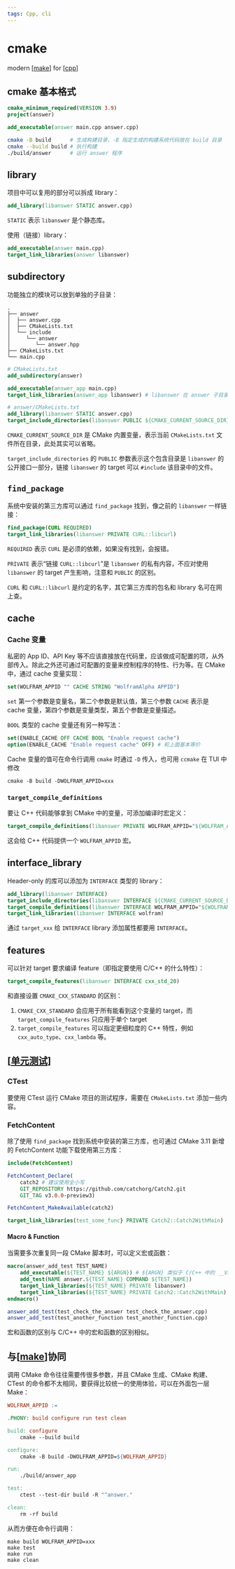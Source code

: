 ```yaml
---
tags: Cpp, cli
---
```

# cmake

modern [[make]] for [[cpp]]

## cmake 基本格式

``` cmake
cmake_minimum_required(VERSION 3.9)
project(answer)

add_executable(answer main.cpp answer.cpp)
```

```bash
cmake -B build      # 生成构建目录，-B 指定生成的构建系统代码放在 build 目录
cmake --build build # 执行构建
./build/answer      # 运行 answer 程序
```

## library

项目中可以复用的部分可以拆成 library：

```cmake
add_library(libanswer STATIC answer.cpp)
```

`STATIC` 表示 `libanswer` 是个静态库。

使用（链接）library：

```cmake
add_executable(answer main.cpp)
target_link_libraries(answer libanswer)
```

## subdirectory

功能独立的模块可以放到单独的子目录：

```text
.
├── answer
│  ├── answer.cpp
│  ├── CMakeLists.txt
│  └── include
│     └── answer
│        └── answer.hpp
├── CMakeLists.txt
└── main.cpp
```

```cmake
# CMakeLists.txt
add_subdirectory(answer)

add_executable(answer_app main.cpp)
target_link_libraries(answer_app libanswer) # libanswer 在 answer 子目录中定义
```

```cmake
# answer/CMakeLists.txt
add_library(libanswer STATIC answer.cpp)
target_include_directories(libanswer PUBLIC ${CMAKE_CURRENT_SOURCE_DIR}/include)
```

`CMAKE_CURRENT_SOURCE_DIR` 是 CMake 内置变量，表示当前 `CMakeLists.txt` 文件所在目录，此处其实可以省略。

`target_include_directories` 的 `PUBLIC` 参数表示这个包含目录是 `libanswer` 的公开接口一部分，链接 `libanswer` 的 target 可以 `#include` 该目录中的文件。

## `find_package`

系统中安装的第三方库可以通过 `find_package` 找到，像之前的 `libanswer` 一样链接：

```cmake
find_package(CURL REQUIRED)
target_link_libraries(libanswer PRIVATE CURL::libcurl)
```

`REQUIRED` 表示 `CURL` 是必须的依赖，如果没有找到，会报错。

`PRIVATE` 表示“链接 `CURL::libcurl`”是 `libanswer` 的私有内容，不应对使用 `libanswer` 的 target 产生影响，注意和 `PUBLIC` 的区别。

`CURL` 和 `CURL::libcurl` 是约定的名字，其它第三方库的包名和 library 名可在网上查。

## cache

### Cache 变量

私密的 App ID、API Key 等不应该直接放在代码里，应该做成可配置的项，从外部传入。除此之外还可通过可配置的变量来控制程序的特性、行为等。在 CMake 中，通过 cache 变量实现：

```cmake
set(WOLFRAM_APPID "" CACHE STRING "WolframAlpha APPID")
```

`set` 第一个参数是变量名，第二个参数是默认值，第三个参数 `CACHE` 表示是 cache 变量，第四个参数是变量类型，第五个参数是变量描述。

`BOOL` 类型的 cache 变量还有另一种写法：

```cmake
set(ENABLE_CACHE OFF CACHE BOOL "Enable request cache")
option(ENABLE_CACHE "Enable request cache" OFF) # 和上面基本等价
```

Cache 变量的值可在命令行调用 `cmake` 时通过 `-D` 传入，也可用 `ccmake` 在 TUI 中修改

```shell
cmake -B build -DWOLFRAM_APPID=xxx
```

### `target_compile_definitions`

要让 C++ 代码能够拿到 CMake 中的变量，可添加编译时宏定义：

```cmake
target_compile_definitions(libanswer PRIVATE WOLFRAM_APPID="${WOLFRAM_APPID}")
```

这会给 C++ 代码提供一个 `WOLFRAM_APPID` 宏。

## interface_library

Header-only 的库可以添加为 `INTERFACE` 类型的 library：

```cmake
add_library(libanswer INTERFACE)
target_include_directories(libanswer INTERFACE ${CMAKE_CURRENT_SOURCE_DIR}/include)
target_compile_definitions(libanswer INTERFACE WOLFRAM_APPID="${WOLFRAM_APPID}")
target_link_libraries(libanswer INTERFACE wolfram)
```

通过 `target_xxx` 给 `INTERFACE` library 添加属性都要用 `INTERFACE`。

## features

可以针对 target 要求编译 feature（即指定要使用 C/C++ 的什么特性）：

```cmake
target_compile_features(libanswer INTERFACE cxx_std_20)
```

和直接设置 `CMAKE_CXX_STANDARD` 的区别：

1. `CMAKE_CXX_STANDARD` 会应用于所有能看到这个变量的 target，而 `target_compile_features` 只应用于单个 target
2. `target_compile_features` 可以指定更细粒度的 C++ 特性，例如 `cxx_auto_type`、`cxx_lambda` 等。

## [[单元测试]]

### CTest

要使用 CTest 运行 CMake 项目的测试程序，需要在 `CMakeLists.txt` 添加一些内容。

### FetchContent

除了使用 `find_package` 找到系统中安装的第三方库，也可通过 CMake 3.11 新增的 FetchContent 功能下载使用第三方库：

```cmake
include(FetchContent)

FetchContent_Declare(
    catch2 # 建议使用全小写
    GIT_REPOSITORY https://github.com/catchorg/Catch2.git
    GIT_TAG v3.0.0-preview3)

FetchContent_MakeAvailable(catch2)

target_link_libraries(test_some_func} PRIVATE Catch2::Catch2WithMain)
```

#### Macro & Function

当需要多次重复同一段 CMake 脚本时，可以定义宏或函数：

```cmake
macro(answer_add_test TEST_NAME)
    add_executable(${TEST_NAME} ${ARGN}) # ${ARGN} 类似于 C/C++ 中的 __VA_ARGS__
    add_test(NAME answer.${TEST_NAME} COMMAND ${TEST_NAME})
    target_link_libraries(${TEST_NAME} PRIVATE libanswer)
    target_link_libraries(${TEST_NAME} PRIVATE Catch2::Catch2WithMain)
endmacro()

answer_add_test(test_check_the_answer test_check_the_answer.cpp)
answer_add_test(test_another_function test_another_function.cpp)
```

宏和函数的区别与 C/C++ 中的宏和函数的区别相似。

## 与[[make]]协同

调用 CMake 命令往往需要传很多参数，并且 CMake 生成、CMake 构建、CTest 的命令都不太相同，要获得比较统一的使用体验，可以在外面包一层 Make：

```makefile
WOLFRAM_APPID :=

.PHONY: build configure run test clean

build: configure
    cmake --build build

configure:
    cmake -B build -DWOLFRAM_APPID=${WOLFRAM_APPID}

run:
    ./build/answer_app

test:
    ctest --test-dir build -R "^answer."

clean:
    rm -rf build
```

从而方便在命令行调用：

```shell
make build WOLFRAM_APPID=xxx
make test
make run
make clean
```

[//begin]: # "Autogenerated link references for markdown compatibility"
[make]: make.md "makefile"
[cpp]: cpp.md "Cpp"
[单元测试]: ../python/modules/单元测试.md "单元测试"
[//end]: # "Autogenerated link references"
